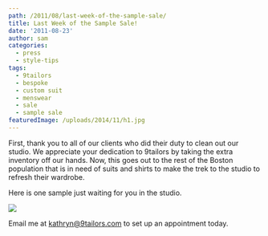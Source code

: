 ```yaml
---
path: /2011/08/last-week-of-the-sample-sale/
title: Last Week of the Sample Sale!
date: '2011-08-23'
author: sam
categories:
  - press
  - style-tips
tags:
  - 9tailors
  - bespoke
  - custom suit
  - menswear
  - sale
  - sample sale
featuredImage: /uploads/2014/11/h1.jpg
---
```

First, thank you to all of our clients who did their duty to clean out our studio. We appreciate your dedication to 9tailors by taking the extra inventory off our hands. Now, this goes out to the rest of the Boston population that is in need of suits and shirts to make the trek to the studio to refresh their wardrobe.

Here is one sample just waiting for you in the studio.

[![](http://3.bp.blogspot.com/-cIoTUIkHBZs/TlPIGLZlSuI/AAAAAAAAAuI/dDaC-Ra21Zw/s400/grey_redhoundstooth.jpg)](http://3.bp.blogspot.com/-cIoTUIkHBZs/TlPIGLZlSuI/AAAAAAAAAuI/dDaC-Ra21Zw/s1600/grey_redhoundstooth.jpg)

Email me at kathryn@9tailors.com to set up an appointment today.
